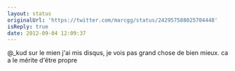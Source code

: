```yaml
---
layout: status
originalUrl: 'https://twitter.com/marcgg/status/242957588025704448'
isReply: true
date: 2012-09-04 12:09:37
---
```


@_kud sur le mien j'ai mis disqus, je vois pas grand chose de bien mieux. ca a le mérite d'être propre
